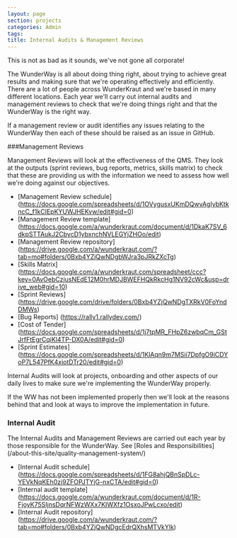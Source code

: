 ```yaml
---
layout: page
section: projects
categories: Admin
tags:
title: Internal Audits & Management Reviews
---
```

This is not as bad as it sounds, we've not gone all corporate!

The WunderWay is all about doing thing right, about trying to achieve great results and making sure that we're operating effectively and efficiently. There are a lot of people across WunderKraut and we're based in many different locations. Each year we'll carry out internal audits and management reviews to check that we're doing things right and that the WunderWay is the right way.

If a management review or audit identifies any issues relating to the WunderWay then each of these should be raised as an issue in GitHub.

###Management Reviews

Management Reviews will look at the effectiveness of the QMS. They look at the outputs (sprint reviews, bug reports, metrics, skills matrix) to check that these are providing us with the information we need to assess how well we're doing against our objectives.

 - [Management Review schedule] (https://docs.google.com/spreadsheets/d/1OVygusxUKmDQwvAgIybKtkncC_f1kCIEpKYUWJHEKvw/edit#gid=0)
 - [Management Review template] (https://docs.google.com/a/wunderkraut.com/document/d/1DkaK7SV_6dkpSTTAukJ2CbycD1ybxnchNVLEGYjZHOo/edit)
 - [Management Review repository] (https://drive.google.com/a/wunderkraut.com/?tab=mo#folders/0Bxb4YZjQwNDgbWJra3pJRkZXcTg)
 - [Skills Matrix] (https://docs.google.com/a/wunderkraut.com/spreadsheet/ccc?key=0AvOebCzjusNEdE12M0hrMDJBWEFHQkRkcHg1NV92cWc&usp=drive_web#gid=10)
 - [Sprint Reviews] (https://drive.google.com/drive/folders/0Bxb4YZjQwNDgTXRkV0FoYndDMWs)
 - [Bug Reports] (https://rally1.rallydev.com/)
 - [Cost of Tender] (https://docs.google.com/spreadsheets/d/1j7tpMR_FHpZ6zwbqCm_GStJrfFtEgrCqiKl4TP-DX0A/edit#gid=0)
 - [Sprint Estimates] (https://docs.google.com/spreadsheets/d/1KlAqn9m7MSii7DpfgO9iCDYoP7L547PfK4xiotDTr20/edit#gid=0)

Internal Audits will look at projects, onboarding and other aspects of our daily lives to make sure we're implementing the WunderWay properly. 

If the WW has not been implemented properly then we'll look at the reasons behind that and look at ways to improve the implementation in future.

### Internal Audit

The Internal Audits and Management Reviews are carried out each year by those responsible for the WunderWay. See [Roles and Responsibilities] (/about-this-site/quality-management-system/)

 - [Internal Audit schedule] (https://docs.google.com/spreadsheets/d/1FG8ahjQBnSpDLc-YEVkNqKEh0zi9ZFOPJTYjG-nxCTA/edit#gid=0)
 - [Internal audit template] (https://docs.google.com/a/wunderkraut.com/document/d/1R-FjoyK75SIjnsDqrNFWzWXx7KIWXfz1OsxoJPwLcxo/edit)
 - [Internal Audit repository] (https://drive.google.com/a/wunderkraut.com/?tab=mo#folders/0Bxb4YZjQwNDgcEdrQXhsMTVkYlk)
